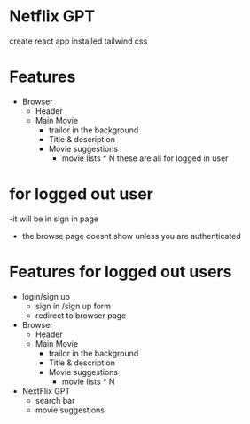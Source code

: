 # Netflix GPT

create react app 
installed tailwind css 

# Features 
- Browser
   - Header
   - Main Movie
        - trailor in the background
        - Title & description
        - Movie suggestions
           - movie lists * N
    these are all for logged in user 
# for logged out user 
   -it will be in sign in page 
   - the browse page doesnt show unless you are authenticated

# Features for logged out users 
 - login/sign up
   - sign in /sign up form
   - redirect to browser page
- Browser
   - Header
   - Main Movie
        - trailor in the background
        - Title & description
        - Movie suggestions
           - movie lists * N
- NextFlix GPT 
  - search bar
  - movie suggestions
  


